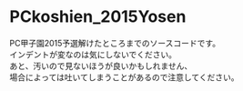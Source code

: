 # PCkoshien_2015Yosen
PC甲子園2015予選解けたところまでのソースコードです。  
インデントが変なのは気にしないでください。  
あと、汚いので見ないほうが良いかもしれません、  
場合によっては吐いてしまうことがあるので注意してください。
